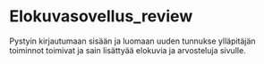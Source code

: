 # Elokuvasovellus_review
Pystyin kirjautumaan sisään ja luomaan uuden tunnukse ylläpitäjän toiminnot toimivat ja sain lisättyää elokuvia ja arvosteluja sivulle.
